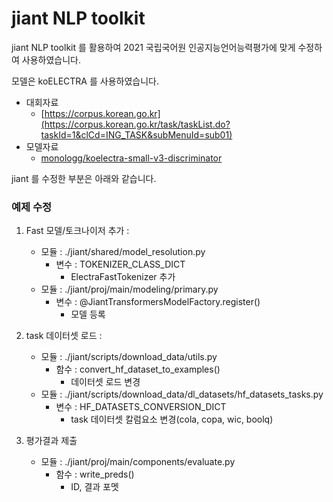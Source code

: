 # jiant NLP toolkit

jiant NLP toolkit 를 활용하여
2021 국립국어원 인공지능언어능력평가에 맞게 수정하여 사용하였습니다.

모델은 koELECTRA 를 사용하였습니다.

- 대회자료
    - [https://corpus.korean.go.kr](https://corpus.korean.go.kr/task/taskList.do?taskId=1&clCd=ING_TASK&subMenuId=sub01)
- 모델자료
    - [monologg/koelectra-small-v3-discriminator](https://github.com/monologg/KoELECTRA)

jiant 를 수정한 부분은 아래와 같습니다.

### 예제 수정
1. Fast 모델/토크나이저 추가 : 
    - 모듈 : ./jiant/shared/model_resolution.py
        - 변수 : TOKENIZER_CLASS_DICT
            - ElectraFastTokenizer 추가
    - 모듈 : ./jiant/proj/main/modeling/primary.py
        - 변수 : @JiantTransformersModelFactory.register()
            - 모델 등록

2. task 데이터셋 로드 : 
    - 모듈 : ./jiant/scripts/download_data/utils.py
        - 함수 : convert_hf_dataset_to_examples()
            - 데이터셋 로드 변경
    - 모듈 : ./jiant/scripts/download_data/dl_datasets/hf_datasets_tasks.py
        - 변수 : HF_DATASETS_CONVERSION_DICT
            - task 데이터셋 칼럼요소 변경(cola, copa, wic, boolq)

3. 평가결과 제출
    - 모듈 : ./jiant/proj/main/components/evaluate.py
        - 함수 : write_preds()
            - ID, 결과 포멧

